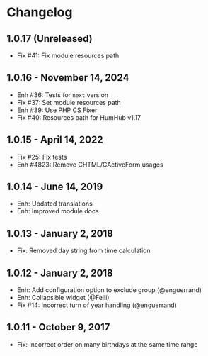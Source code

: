 Changelog
=========

1.0.17 (Unreleased)
---------------------------
- Fix #41: Fix module resources path

1.0.16 - November 14, 2024 
---------------------------
- Enh #36: Tests for `next` version
- Fix #37: Set module resources path
- Enh #39: Use PHP CS Fixer
- Fix #40: Resources path for HumHub v1.17


1.0.15 - April 14, 2022
-----------------------
- Fix #25: Fix tests
- Enh #4823: Remove CHTML/CActiveForm usages


1.0.14 - June 14, 2019
------------------------
- Enh: Updated translations
- Enh: Improved module docs


1.0.13 - January 2, 2018
------------------------
- Fix: Removed day string from time calculation


1.0.12 - January 2, 2018
------------------------
- Enh: Add configuration option to exclude group (@enguerrand)
- Enh: Collapsible widget (@Felli)
- Fix #14: Incorrect turn of year handling (@enguerrand)


1.0.11 - October 9, 2017
------------------------
- Fix: Incorrect order on many birthdays at the same time range
